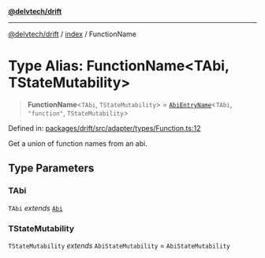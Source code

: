 [**@delvtech/drift**](../../README.md)

***

[@delvtech/drift](../../README.md) / [index](../README.md) / FunctionName

# Type Alias: FunctionName\<TAbi, TStateMutability\>

> **FunctionName**\<`TAbi`, `TStateMutability`\> = [`AbiEntryName`](AbiEntryName.md)\<`TAbi`, `"function"`, `TStateMutability`\>

Defined in: [packages/drift/src/adapter/types/Function.ts:12](https://github.com/delvtech/drift/blob/95370f81f9813e8d583ed884b0b07657be0d8f2c/packages/drift/src/adapter/types/Function.ts#L12)

Get a union of function names from an abi.

## Type Parameters

### TAbi

`TAbi` *extends* [`Abi`](Abi.md)

### TStateMutability

`TStateMutability` *extends* `AbiStateMutability` = `AbiStateMutability`
